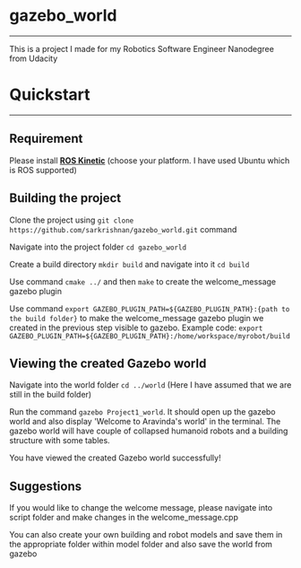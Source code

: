 # gazebo_world
--------
This is a project I made for my Robotics Software Engineer Nanodegree from Udacity

# Quickstart
--------
## Requirement

Please install [**__ROS Kinetic__**](http://wiki.ros.org/kinetic/Installation "ROS Kinetic Installation") (choose your platform. I have used Ubuntu which is ROS supported)

## Building the project

Clone the project using `git clone https://github.com/sarkrishnan/gazebo_world.git` command

Navigate into the project folder `cd gazebo_world`

Create a build directory `mkdir build` and navigate into it `cd build` 

Use command `cmake ../` and then `make` to create the welcome_message gazebo plugin

Use command `export GAZEBO_PLUGIN_PATH=${GAZEBO_PLUGIN_PATH}:{path to the build folder}` to make the welcome_message gazebo plugin we created in the previous step visible to gazebo. Example code: `export GAZEBO_PLUGIN_PATH=${GAZEBO_PLUGIN_PATH}:/home/workspace/myrobot/build` 


## Viewing the created Gazebo world

Navigate into the world folder `cd ../world` (Here I have assumed that we are still in the build folder)

Run the command `gazebo Project1_world`. It should open up the gazebo world and also display 'Welcome to Aravinda's world' in the terminal. The gazebo world will have couple of collapsed humanoid robots and a building structure with some tables. 

You have viewed the created Gazebo world successfully!

## Suggestions 

If you would like to change the welcome message, please navigate into script folder and make changes in the welcome_message.cpp

You can also create your own building and robot models and save them in the appropriate folder within model folder and also save the world from gazebo
